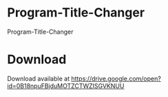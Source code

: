 # Program-Title-Changer
Program-Title-Changer


# Download

Download available at https://drive.google.com/open?id=0B18npuFBjduMOTZCTWZISGVKNUU
